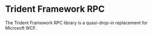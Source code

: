 # Trident Framework RPC

The Trident Framework RPC library is a quasi-drop-in replacement for Microsoft WCF.

